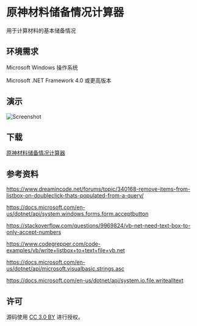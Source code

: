 ﻿# 原神材料储备情况计算器
用于计算材料的基本储备情况


## 环境需求
Microsoft Windows 操作系统

Microsoft .NET Framework 4.0 或更高版本


## 演示
![Screenshot](https://github.com/chenshaoju/GenshinImpactMaterialsReservesCalculator/raw/master/DEMO.gif?raw=true)


## 下载
[原神材料储备情况计算器](https://github.com/chenshaoju/GenshinImpactCraftingReservesCalculator/releases)


## 参考资料
https://www.dreamincode.net/forums/topic/340168-remove-items-from-listbox-on-doubleclick-thats-populated-from-a-query/

https://docs.microsoft.com/en-us/dotnet/api/system.windows.forms.form.acceptbutton

https://stackoverflow.com/questions/9969824/vb-net-need-text-box-to-only-accept-numbers

https://www.codegrepper.com/code-examples/vb/write+listbox+to+text+file+vb.net

https://docs.microsoft.com/en-us/dotnet/api/microsoft.visualbasic.strings.asc

https://docs.microsoft.com/en-us/dotnet/api/system.io.file.writealltext


## 许可
源码使用 [CC 3.0 BY](http://creativecommons.org/licenses/by/3.0/) 进行授权。
